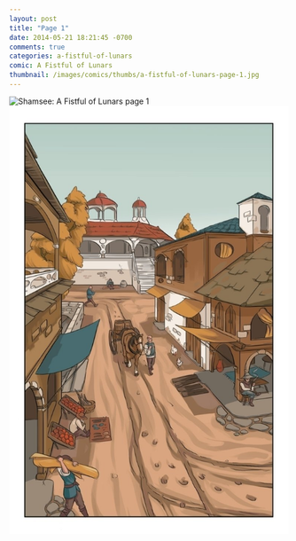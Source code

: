 ```yaml
---
layout: post
title: "Page 1"
date: 2014-05-21 18:21:45 -0700
comments: true
categories: a-fistful-of-lunars
comic: A Fistful of Lunars
thumbnail: /images/comics/thumbs/a-fistful-of-lunars-page-1.jpg
---
```


<img title ="Shamsee: A Fistful of Lunars page 1" alt="Shamsee: A Fistful of Lunars page 1" data-interchange="[/images/comics/a-fistful-of-lunars-page-1.jpg, (default)], [/images/comics/med/a-fistful-of-lunars-page-1.jpg, (med)], [/images/comics/small/a-fistful-of-lunars-page-1.jpg, (small)]">
<noscript><img title ="Shamsee: A Fistful of Lunars page 1" alt="Shamsee: A Fistful of Lunars page 1" src="/images/comics/a-fistful-of-lunars-page-1.jpg"></noscript>